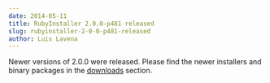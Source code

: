 ```yaml
---
date: 2014-05-11
title: RubyInstaller 2.0.0-p481 released
slug: rubyinstaller-2-0-0-p481-released
author: Luis Lavena
---
```


Newer versions of 2.0.0 were released. Please find the newer installers
and binary packages in the [downloads](/downloads) section.
